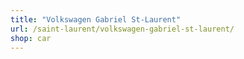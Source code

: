 ```yaml
---
title: "Volkswagen Gabriel St-Laurent"
url: /saint-laurent/volkswagen-gabriel-st-laurent/
shop: car
---
```

